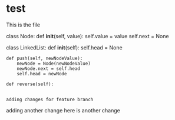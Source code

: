 # test

This is the file


class Node:
    def __init__(self, value):
        self.value = value
        self.next = None

class LinkedList:
    def __init__(self):
        self.head = None
    
    def push(self, newNodeValue):
        newNode = Node(newNodeValue)
        newNode.next = self.head
        self.head = newNode
    
    def reverse(self):


    adding changes for feature branch 
        

adding another change 
here is another change